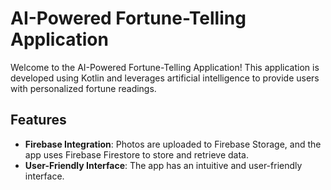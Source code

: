# AI-Powered Fortune-Telling Application

Welcome to the AI-Powered Fortune-Telling Application! This application is developed using Kotlin and leverages artificial intelligence to provide users with personalized fortune readings. 

## Features

- **Firebase Integration**: Photos are uploaded to Firebase Storage, and the app uses Firebase Firestore to store and retrieve data.
- **User-Friendly Interface**: The app has an intuitive and user-friendly interface.


